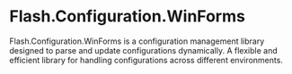 # Flash.Configuration.WinForms

Flash.Configuration.WinForms is a configuration management library designed to parse and update configurations dynamically. A flexible and efficient library for handling configurations across different environments.